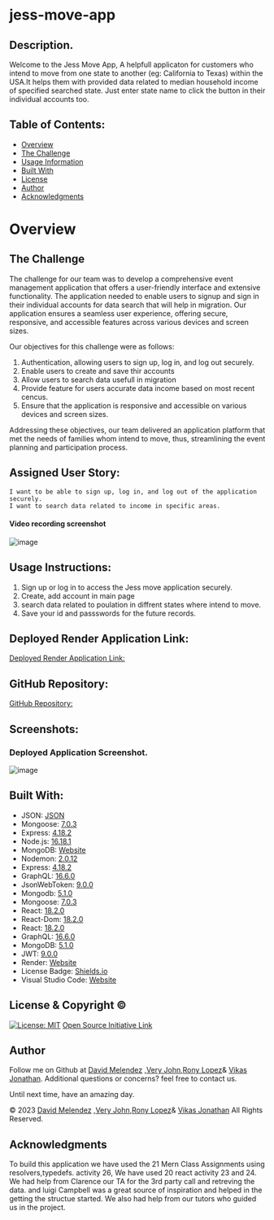 # jess-move-app 

## Description.

Welcome to the Jess Move App, A helpfull applicaton for customers who intend to move from one state to another (eg: California to Texas) within the USA.It helps them with provided data related to median household income of specified searched state. Just enter state name to click the button in their individual accounts too.



## Table of Contents:
- [Overview](#Overview)
- [The Challenge](#The-Challenge)
- [Usage Information](#Usage-Information)
- [Built With](#Built-With)
- [License](#License)
- [Author](#Author)
- [Acknowledgments](#Acknowledgments)

# Overview



## The Challenge

The challenge for our team was to develop a comprehensive event management application that offers a user-friendly interface and extensive functionality. The application needed to enable users to signup and sign in their individual accounts for data search that will help in migration. Our application ensures a seamless user experience, offering secure, responsive, and accessible features across various devices and screen sizes.

Our objectives for this challenge were as follows:

1. Authentication, allowing users to sign up, log in, and log out securely.
2. Enable users to create and save thir accounts
3. Allow users to search data usefull in migration
4. Provide feature for users accurate data income based on most recent cencus.
5. Ensure that the application is responsive and accessible on various devices and screen sizes.

Addressing these objectives, our team delivered an application platform that met the needs of families whom intend to move, thus, streamlining the event planning and participation process.


## Assigned User Story:
```
I want to be able to sign up, log in, and log out of the application securely.
I want to search data related to income in specific areas.
```

#### Video recording screenshot
![image](https://github.com/veryjohn1991/jess-move-app/assets/138143340/bad0df34-9ca6-411a-ab71-b48c50141253)


## Usage Instructions:
1. Sign up or log in to access the Jess move application securely.
2. Create, add account in main page 
3. search data related to poulation in diffrent states where intend to move.
4. Save your id and passswords for the future records.

## Deployed Render Application Link:
[Deployed Render Application Link:](https://jess-move-app.onrender.com/)

## GitHub Repository:
[GitHub Repository:](https://github.com/veryjohn1991/jess-move-app)


## Screenshots:
###  Deployed Application Screenshot.
![image](https://github.com/veryjohn1991/jess-move-app/assets/138143340/6d397647-8410-4669-a3b0-1755ddd75eea)

## Built With:
- JSON: [JSON](https://www.npmjs.com/package/json)
- Mongoose: [7.0.3](https://www.npmjs.com/package/mongoose)
- Express: [4.18.2](https://www.npmjs.com/package/express)
- Node.js: [16.18.1](https://nodejs.org/en/blog/release/v16.18.1/)
- MongoDB: [Website](https://www.mongodb.com/)
- Nodemon: [2.0.12](https://www.npmjs.com/package/nodemon/v/2.0.12)
- Express: [4.18.2](https://www.npmjs.com/package/express)
- GraphQL: [16.6.0](https://www.npmjs.com/package/graphql)
- JsonWebToken: [9.0.0](https://www.npmjs.com/package/jsonwebtoken)
- Mongodb: [5.1.0](https://www.npmjs.com/package/mongodb)
- Mongoose: [7.0.3](https://www.npmjs.com/package/mongoose)
- React: [18.2.0](https://www.npmjs.com/package/react)
- React-Dom: [18.2.0](https://www.npmjs.com/package/react-dom)
- React: [18.2.0](https://reactjs.org)
- GraphQL: [16.6.0](https://graphql.org)
- MongoDB: [5.1.0](https://www.mongodb.com)
- JWT: [9.0.0](https://jwt.io)
- Render: [Website](https://render.com/)
- License Badge: [Shields.io](https://shields.io/)
- Visual Studio Code: [Website](https://code.visualstudio.com/)



## License & Copyright ©
  
[![License: MIT](https://img.shields.io/badge/License-MIT-yellow.svg)](https://opensource.org/licenses/MIT) [Open Source Initiative Link](https://opensource.org/licenses/MIT)


## Author

Follow me on Github at  [David Melendez](https://github.com/Dmelz11) ,[Very John](https://github.com/veryjohn1991),[Rony Lopez](https://github.com/510rrl)& [Vikas Jonathan](https://github.com/vikasjonathan). Additional questions or concerns? feel free to contact us.

Until next time, have an amazing day.

© 2023  [David Melendez](https://github.com/Dmelz11) ,[Very John](https://github.com/veryjohn1991),[Rony Lopez](https://github.com/510rrl)& [Vikas Jonathan](https://github.com/vikasjonathan) All Rights Reserved.

## Acknowledgments
To build this application we have used the 21 Mern Class Assignments using resolvers,typedefs. activity 26, We have used 20 react activity 23 and 24. We had help from Clarence our TA for the 3rd party call and retreving the data. and luigi Campbell was a great source of inspiration and helped in the getting the structue started. We also had help from our tutors who guided us in the project.
